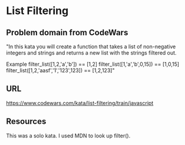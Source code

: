# List Filtering

## Problem domain from CodeWars
"In this kata you will create a function that takes a list of non-negative integers and strings and returns a new list with the strings filtered out.

Example
filter_list([1,2,'a','b']) == [1,2]
filter_list([1,'a','b',0,15]) == [1,0,15]
filter_list([1,2,'aasf','1','123',123]) == [1,2,123]"

## URL
https://www.codewars.com/kata/list-filtering/train/javascript

## Resources
This was a solo kata. I used MDN to look up filter().
